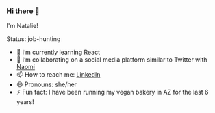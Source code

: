 ### Hi there 👋
I'm Natalie!

Status: job-hunting 

- 🌱 I’m currently learning React 
- 👯 I’m collaborating on a social media platform similar to Twitter with <a href="https://github.com/Naomi-github">Naomi</a>
- 📫 How to reach me: <a href="https://www.linkedin.com/in/natalietheodoropoulou/">LinkedIn</a>
- 😄 Pronouns: she/her
- ⚡ Fun fact: I have been running my vegan bakery in AZ for the last 6 years!
